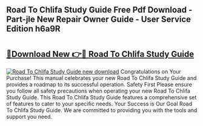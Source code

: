 ## Road To Chlifa Study Guide Free Pdf Download - Part-jle New Repair Owner Guide - User Service Edition h6a9R

# <h2><a href="http://bc72776.oget.top/?id=Road+To+Chlifa+Study+Guide">🔗Download New 👉🔴 Road To Chlifa Study Guide</a></h2>

[![Road To Chlifa Study Guide new download](https://i.imgur.com/5g1atiW.png)](http://bc72776.oget.top/?id=Road+To+Chlifa+Study+Guide)
Congratulations on Your Purchase! This manual celebrates your new Road To Chlifa Study Guide and provides a roadmap to its successful operation. Safety First Please ensure you follow all safety precautions when operating your new Road To Chlifa Study Guide. This Road To Chlifa Study Guide features a comprehensive set of features to cater to your specific needs. Your Success is Our Goal Road To Chlifa Study Guide. We are committed to providing you with the tools and support you need.
